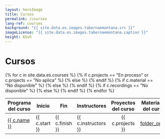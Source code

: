 ```yaml
---
layout: heroImage
title: Cursos
permalink: /courses
lang-ref: courses
background: "{{ site.data.es.images.tabernaemontana.src }}"
imageLicense: "{{ site.data.es.images.tabernaemontana.caption }}"
height: 65vh
---
```


<link rel="stylesheet" href="https://fonts.googleapis.com/css2?family=Material+Symbols+Outlined" />

# Cursos

<style>
a, .material-symbols-outlined {
  color: "#ff5100";
  font-variation-settings:
  'FILL' 0,
  'wght' 400,
  'GRAD' 0,
  'opsz' 24
}

</style>

<table style="width:100%">
  <thead>
    <tr>
      <th>Programa del curso</th>
      <th style="text-align: center;">Inicio</th>
      <th style="text-align: center;">Fin</th>
      <th>Instructores</th>
      <th style="text-align: center;">Proyectos del curso</th>
      <th style="text-align: center;">Materiales del curso</th>
      <th style="text-align: center;">Grabaciones del curso</th>
    </tr>
  </thead>
  <tbody>
    {% for c in site.data.es.courses %}
    <tr>
      <td><a href="{{ c.program }}">{{ c.name }}</a></td>
      <td>{{ c.start }}</td>
      <td>{{ c.finish }}</td>
      <td>{{ c.instructors }}</td>
      {% if c.projects == "En proceso" or c.projects == "No aplica" %}
        <td style="text-align: center; align-content: center;">{{ c.projects }}</td>
      {% else %}
        <td style="text-align: center; align-content: center;">
            <a href="{{ c.projects }}" class="material-symbols-outlined">folder_open</a>
        </td>
      {% endif %}
      {% if c.material == "No disponible" %}
        <td style="text-align: center; align-content: center;">{{ c.material }}</td>
      {% else %}
        <td style="text-align: center; align-content: center;">
            <a href="{{ c.material }}" class="material-symbols-outlined">drive_export</a>
        </td>
      {% endif %}
      {% if c.recordings == "No disponible" %}
        <td style="text-align: center; align-content: center;">{{ c.recordings }}</td>
      {% else %}
        <td style="text-align: center; align-content: center;">
            <a href="{{ c.recordings }}" class="material-symbols-outlined">youtube_activity</a>
        </td>
      {% endif %}
    </tr>
    {% endfor %}

  </tbody>
</table>
